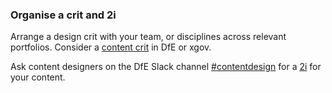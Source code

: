 ### Organise a crit and 2i

Arrange a design crit with your team, or disciplines across relevant portfolios.
Consider a [content crit](https://design.education.gov.uk/content-design/types-of-content-we-publish/reviewing-and-checking-content) in DfE or xgov.

Ask content designers on the DfE Slack channel [#contentdesign](https://ukgovernmentdfe.slack.com/archives/C6L4J5DK6) for a [2i](https://design.education.gov.uk/content-design/types-of-content-we-publish/reviewing-and-checking-content) for your content.
